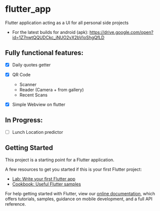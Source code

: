 # flutter_app
Flutter application acting as a UI for all personal side projects
- For the latest builds for android (apk): https://drive.google.com/open?id=1Z7nwtQQUDCkc_iNUO2vX2bVIoShgQfLD


## Fully functional features:
- [x] Daily quotes getter
- [x] QR Code
    - Scanner
    - Reader (Camera + from gallery)
    - Recent Scans
- [x] Simple Webview on flutter


## In Progress:
- [ ] Lunch Location predictor

## Getting Started

This project is a starting point for a Flutter application.

A few resources to get you started if this is your first Flutter project:

- [Lab: Write your first Flutter app](https://flutter.dev/docs/get-started/codelab)
- [Cookbook: Useful Flutter samples](https://flutter.dev/docs/cookbook)

For help getting started with Flutter, view our
[online documentation](https://flutter.dev/docs), which offers tutorials,
samples, guidance on mobile development, and a full API reference.
